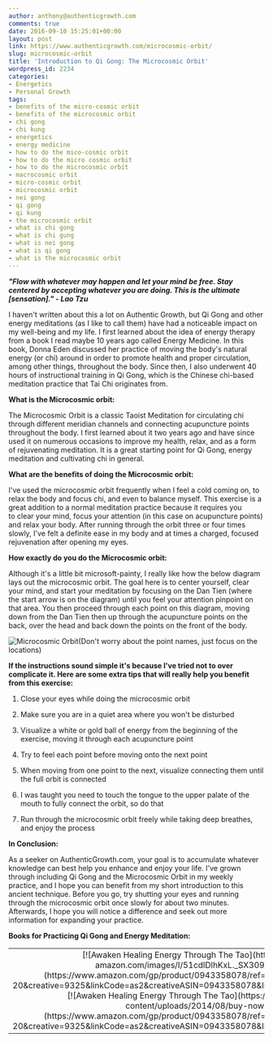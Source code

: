 ```yaml
---
author: anthony@authenticgrowth.com
comments: true
date: 2016-09-10 15:25:01+00:00
layout: post
link: https://www.authenticgrowth.com/microcosmic-orbit/
slug: microcosmic-orbit
title: 'Introduction to Qi Gong: The Microcosmic Orbit'
wordpress_id: 2234
categories:
- Energetics
- Personal Growth
tags:
- benefits of the micro-cosmic orbit
- benefits of the microcosmic orbit
- chi gong
- chi kung
- energetics
- energy medicine
- how to do the mico-cosmic orbit
- how to do the micro cosmic orbit
- how to do the microcosmic orbit
- macrocosmic orbit
- micro-cosmic orbit
- microcosmic orbit
- nei gong
- qi gong
- qi kung
- the microcosmic orbit
- what is chi gong
- what is chi gung
- what is nei gong
- what is qi gong
- what is the microcosmic orbit
---
```


_**"Flow with whatever may happen and let your mind be free. Stay centered by accepting whatever you are doing. This is the ultimate [sensation]." - Lao Tzu**_


I haven't written about this a lot on Authentic Growth, but Qi Gong and other energy meditations (as I like to call them) have had a noticeable impact on my well-being and my life. I first learned about the idea of energy therapy from a book I read maybe 10 years ago called Energy Medicine. In this book, Donna Eden discussed her practice of moving the body's natural energy (or chi) around in order to promote health and proper circulation, among other things, throughout the body. Since then, I also underwent 40 hours of instructional training in Qi Gong, which is the Chinese chi-based meditation practice that Tai Chi originates from.


**What is the Microcosmic orbit:**


The Microcosmic Orbit is a classic Taoist Meditation for circulating chi through different meridian channels and connecting acupuncture points throughout the body. I first learned about it two years ago and have since used it on numerous occasions to improve my health, relax, and as a form of rejuvenating meditation. It is a great starting point for Qi Gong, energy meditation and cultivating chi in general.


**What are the benefits of doing the Microcosmic orbit:**


I've used the microcosmic orbit frequently when I feel a cold coming on, to relax the body and focus chi, and even to balance myself. This exercise is a great addition to a normal meditation practice because it requires you to clear your mind, focus your attention (in this case on acupuncture points) and relax your body. After running through the orbit three or four times slowly, I've felt a definite ease in my body and at times a charged, focused rejuvenation after opening my eyes.


**How exactly do you do the Microcosmic orbit:**


Although it's a little bit microsoft-painty, I really like how the below diagram lays out the microcosmic orbit. The goal here is to center yourself, clear your mind, and start your meditation by focusing on the Dan Tien (where the start arrow is on the diagram) until you feel your attention pinpoint on that area. You then proceed through each point on this diagram, moving down from the Dan Tien then up through the acupuncture points on the back, over the head and back down the points on the front of the body.




![Microcosmic Orbit](http://1.bp.blogspot.com/-yqvUL687Jkc/Urxnh2KYxOI/AAAAAAAAGCk/s-DrdiblYw8/s1600/microorbit1.gif)(Don't worry about the point names, just focus on the locations)


**If the instructions sound simple it's because I've tried not to over complicate it. Here are some extra tips that will really help you benefit from this exercise:**



 	
  1. Close your eyes while doing the microcosmic orbit

 	
  2. Make sure you are in a quiet area where you won't be disturbed

 	
  3. Visualize a white or gold ball of energy from the beginning of the exercise, moving it through each acupuncture point

 	
  4. Try to feel each point before moving onto the next point

 	
  5. When moving from one point to the next, visualize connecting them until the full orbit is connected

 	
  6. I was taught you need to touch the tongue to the upper palate of the mouth to fully connect the orbit, so do that

 	
  7. Run through the microcosmic orbit freely while taking deep breathes, and enjoy the process


**In Conclusion:**


As a seeker on AuthenticGrowth.com, your goal is to accumulate whatever knowledge can best help you enhance and enjoy your life. I've grown through including Qi Gong and the Microcosmic Orbit in my weekly practice, and I hope you can benefit from my short introduction to this ancient technique. Before you go, try shutting your eyes and running through the microcosmic orbit once slowly for about two minutes. Afterwards, I hope you will notice a difference and seek out more information for expanding your practice.


**Books for Practicing Qi Gong and Energy Meditation:**
<table >
<tbody >
<tr align="center" >

<td >[![Awaken Healing Energy Through The Tao](https://images-na.ssl-images-amazon.com/images/I/51cdlDlhKxL._SX309_BO1,204,203,200_.jpg)](https://www.amazon.com/gp/product/0943358078/ref=as_li_qf_asin_il_tl?ie=UTF8&tag=rtbks-20&creative=9325&linkCode=as2&creativeASIN=0943358078&linkId=defe85c56d120bf1a3be7fa0005d86eb)[![Awaken Healing Energy Through The Tao](https://www.authenticgrowth.com/wp-content/uploads/2014/08/buy-now-on-amazon.gif)](https://www.amazon.com/gp/product/0943358078/ref=as_li_qf_asin_il_tl?ie=UTF8&tag=rtbks-20&creative=9325&linkCode=as2&creativeASIN=0943358078&linkId=defe85c56d120bf1a3be7fa0005d86eb)
</td>

<td >[![Qi-Gong Therapy](https://images-na.ssl-images-amazon.com/images/I/51vhvO-YG1L._SX347_BO1,204,203,200_.jpg)](https://www.amazon.com/gp/product/0882681389/ref=as_li_qf_asin_il_tl?ie=UTF8&tag=rtbks-20&creative=9325&linkCode=as2&creativeASIN=0882681389&linkId=7fbb3e6ef86c0377c575086e36610257)[![Qi-Gong Therapy](https://www.authenticgrowth.com/wp-content/uploads/2014/08/buy-now-on-amazon.gif)](https://www.amazon.com/gp/product/0882681389/ref=as_li_qf_asin_il_tl?ie=UTF8&tag=rtbks-20&creative=9325&linkCode=as2&creativeASIN=0882681389&linkId=7fbb3e6ef86c0377c575086e36610257)
</td>

<td >[![Energy Medicine](https://images-na.ssl-images-amazon.com/images/I/4129pWsXQDL._SX385_BO1,204,203,200_.jpg)](https://www.amazon.com/gp/product/1585426504/ref=as_li_qf_asin_il_tl?ie=UTF8&tag=rtbks-20&creative=9325&linkCode=as2&creativeASIN=1585426504&linkId=16a34f067ab3dcb37ed8499bdaa4dd20)[![Energy Medicine](https://www.authenticgrowth.com/wp-content/uploads/2014/08/buy-now-on-amazon.gif)](https://www.amazon.com/gp/product/1585426504/ref=as_li_qf_asin_il_tl?ie=UTF8&tag=rtbks-20&creative=9325&linkCode=as2&creativeASIN=1585426504&linkId=16a34f067ab3dcb37ed8499bdaa4dd20)
</td>
</tr>
</tbody>
</table>

